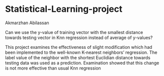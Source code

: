 # Statistical-Learning-project
Akmarzhan Abilassan

Can we use the y-value of training vector with the smallest distance towards testing vector in Knn regression instead of average of y-values?

This project examines the effectiveness of slight modification which had been implemented to the well-known K-nearest neighbors’ regression. The label value of the neighbor with the shortest Euclidian distance towards testing data was used as a prediction. Examination showed that this change is not more effective than usual Knn regression
